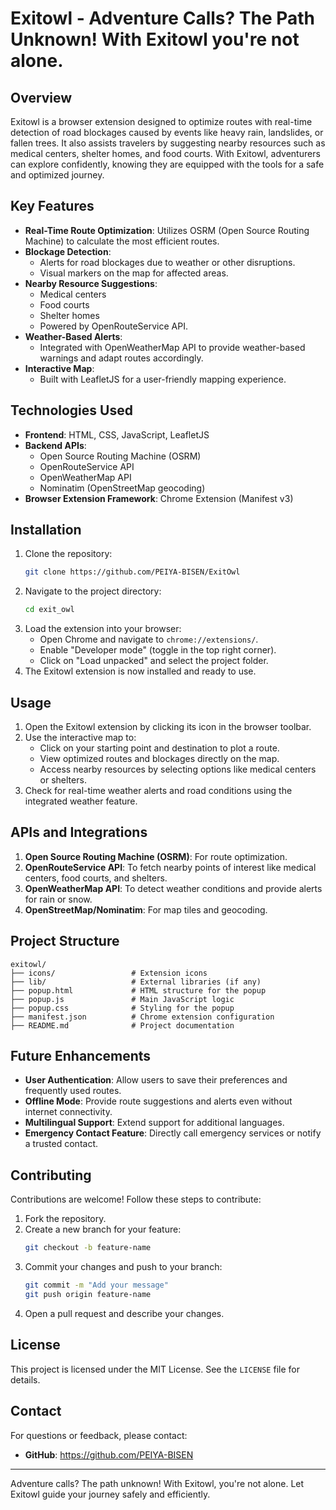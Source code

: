 # Exitowl - Adventure Calls? The Path Unknown! With Exitowl you're not alone.

## Overview
Exitowl is a browser extension designed to optimize routes with real-time detection of road blockages caused by events like heavy rain, landslides, or fallen trees. It also assists travelers by suggesting nearby resources such as medical centers, shelter homes, and food courts. With Exitowl, adventurers can explore confidently, knowing they are equipped with the tools for a safe and optimized journey.

## Key Features
- **Real-Time Route Optimization**: Utilizes OSRM (Open Source Routing Machine) to calculate the most efficient routes.
- **Blockage Detection**:
  - Alerts for road blockages due to weather or other disruptions.
  - Visual markers on the map for affected areas.
- **Nearby Resource Suggestions**:
  - Medical centers
  - Food courts
  - Shelter homes
  - Powered by OpenRouteService API.
- **Weather-Based Alerts**:
  - Integrated with OpenWeatherMap API to provide weather-based warnings and adapt routes accordingly.
- **Interactive Map**:
  - Built with LeafletJS for a user-friendly mapping experience.

## Technologies Used
- **Frontend**: HTML, CSS, JavaScript, LeafletJS
- **Backend APIs**:
  - Open Source Routing Machine (OSRM)
  - OpenRouteService API
  - OpenWeatherMap API
  - Nominatim (OpenStreetMap geocoding)
- **Browser Extension Framework**: Chrome Extension (Manifest v3)

## Installation
1. Clone the repository:
   ```bash
   git clone https://github.com/PEIYA-BISEN/ExitOwl
   ```
2. Navigate to the project directory:
   ```bash
   cd exit_owl
   ```
3. Load the extension into your browser:
   - Open Chrome and navigate to `chrome://extensions/`.
   - Enable "Developer mode" (toggle in the top right corner).
   - Click on "Load unpacked" and select the project folder.
4. The Exitowl extension is now installed and ready to use.

## Usage
1. Open the Exitowl extension by clicking its icon in the browser toolbar.
2. Use the interactive map to:
   - Click on your starting point and destination to plot a route.
   - View optimized routes and blockages directly on the map.
   - Access nearby resources by selecting options like medical centers or shelters.
3. Check for real-time weather alerts and road conditions using the integrated weather feature.

## APIs and Integrations
1. **Open Source Routing Machine (OSRM)**: For route optimization.
2. **OpenRouteService API**: To fetch nearby points of interest like medical centers, food courts, and shelters.
3. **OpenWeatherMap API**: To detect weather conditions and provide alerts for rain or snow.
4. **OpenStreetMap/Nominatim**: For map tiles and geocoding.

## Project Structure
```
exitowl/
├── icons/                 # Extension icons
├── lib/                   # External libraries (if any)
├── popup.html             # HTML structure for the popup
├── popup.js               # Main JavaScript logic
├── popup.css              # Styling for the popup
├── manifest.json          # Chrome extension configuration
├── README.md              # Project documentation
```

## Future Enhancements
- **User Authentication**: Allow users to save their preferences and frequently used routes.
- **Offline Mode**: Provide route suggestions and alerts even without internet connectivity.
- **Multilingual Support**: Extend support for additional languages.
- **Emergency Contact Feature**: Directly call emergency services or notify a trusted contact.

## Contributing
Contributions are welcome! Follow these steps to contribute:
1. Fork the repository.
2. Create a new branch for your feature:
   ```bash
   git checkout -b feature-name
   ```
3. Commit your changes and push to your branch:
   ```bash
   git commit -m "Add your message"
   git push origin feature-name
   ```
4. Open a pull request and describe your changes.

## License
This project is licensed under the MIT License. See the `LICENSE` file for details.

## Contact
For questions or feedback, please contact:
- **GitHub**: https://github.com/PEIYA-BISEN

---

Adventure calls? The path unknown! With Exitowl, you're not alone. Let Exitowl guide your journey safely and efficiently.

